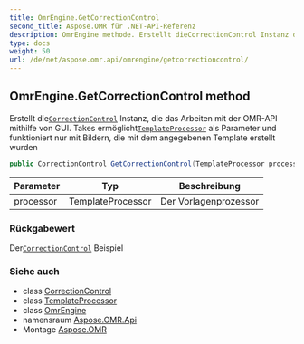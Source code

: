 ```yaml
---
title: OmrEngine.GetCorrectionControl
second_title: Aspose.OMR für .NET-API-Referenz
description: OmrEngine methode. Erstellt dieCorrectionControl Instanz die das Arbeiten mit der OMRAPI mithilfe von GUI. Takes ermöglichtTemplateProcessor als Parameter und funktioniert nur mit Bildern die mit dem angegebenen Template erstellt wurden
type: docs
weight: 50
url: /de/net/aspose.omr.api/omrengine/getcorrectioncontrol/
---
```

## OmrEngine.GetCorrectionControl method

Erstellt die[`CorrectionControl`](../../../aspose.omr.correctionui/correctioncontrol/) Instanz, die das Arbeiten mit der OMR-API mithilfe von GUI. Takes ermöglicht[`TemplateProcessor`](../../templateprocessor/) als Parameter und funktioniert nur mit Bildern, die mit dem angegebenen Template erstellt wurden

```csharp
public CorrectionControl GetCorrectionControl(TemplateProcessor processor)
```

| Parameter | Typ | Beschreibung |
| --- | --- | --- |
| processor | TemplateProcessor | Der Vorlagenprozessor |

### Rückgabewert

Der[`CorrectionControl`](../../../aspose.omr.correctionui/correctioncontrol/) Beispiel

### Siehe auch

* class [CorrectionControl](../../../aspose.omr.correctionui/correctioncontrol/)
* class [TemplateProcessor](../../templateprocessor/)
* class [OmrEngine](../)
* namensraum [Aspose.OMR.Api](../../omrengine/)
* Montage [Aspose.OMR](../../../)


